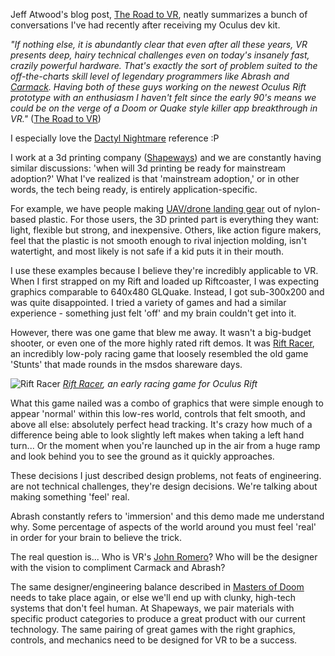 Jeff Atwood's blog post, [The Road to VR](http://www.codinghorror.com/blog/2014/02/the-road-to-vr.html), neatly summarizes a bunch of conversations I've had recently after receiving my Oculus dev kit. 

*"If nothing else, it is abundantly clear that even after all these years, VR presents deep, hairy technical challenges even on today's insanely fast, crazily powerful hardware. That's exactly the sort of problem suited to the off-the-charts skill level of legendary programmers like Abrash and [Carmack](http://en.wikipedia.org/wiki/John_D._Carmack). Having both of these guys working on the newest Oculus Rift prototype with an enthusiasm I haven't felt since the early 90's means we could be on the verge of a Doom or Quake style killer app breakthrough in VR."* ([The Road to VR](http://www.codinghorror.com/blog/2014/02/the-road-to-vr.html))

I especially love the [Dactyl Nightmare](http://vr.wikinet.org/wiki/Dactyl_Nightmare) reference :P

I work at a 3d printing company ([Shapeways](http://www.shapeways.com)) and we are constantly having similar discussions: 'when will 3d printing be ready for mainstream adoption?' What I've realized is that 'mainstream adoption,' or in other words, the tech being ready, is entirely application-specific.

For example, we have people making [UAV/drone landing gear](https://www.shapeways.com/model/1075118/simensays-foldable-landing-gear-for-dji-phantom.html?li=productGroup&materialId=62) out of nylon-based plastic. For those users, the 3D printed part is everything they want: light, flexible but strong, and inexpensive. Others, like action figure makers, feel that the plastic is not smooth enough to rival injection molding, isn't watertight, and most likely is not safe if a kid puts it in their mouth.

I use these examples because I believe they're incredibly applicable to VR. When I first strapped on my Rift and loaded up Riftcoaster, I was expecting graphics comparable to 640x480 GLQuake. Instead, I got sub-300x200 and was quite disappointed. I tried a variety of games and had a similar experience - something just felt 'off' and my brain couldn't get into it.

However, there was one game that blew me away. It wasn't a big-budget shooter, or even one of the more highly rated rift demos. It was [Rift Racer](http://www.decane.net/game/oculus-rift/riftracer/), an incredibly low-poly racing game that loosely resembled the old game 'Stunts' that made rounds in the msdos shareware days.

![Rift Racer](http://cl.ly/image/3D3P0g051S0A/Rift-Racer.png)
*[Rift Racer](http://www.decane.net/game/oculus-rift/riftracer/), an early racing game for Oculus Rift*

What this game nailed was a combo of graphics that were simple enough to appear 'normal' within this low-res world, controls that felt smooth, and above all else: absolutely perfect head tracking. It's crazy how much of a difference being able to look slightly left makes when taking a left hand turn... Or the moment when you're launched up in the air from a huge ramp and look behind you to see the ground as it quickly approaches.

These decisions I just described design problems, not feats of engineering. are not technical challenges, they're design decisions. We're talking about making something 'feel' real.

Abrash constantly refers to 'immersion' and this demo made me understand why. Some percentage of aspects of the world around you must feel 'real' in order for your brain to believe the trick.

The real question is... Who is VR's [John Romero](http://en.wikipedia.org/wiki/John_Romero)? Who will be the designer with the vision to compliment Carmack and Abrash?

The same designer/engineering balance described in [Masters of Doom](http://en.wikipedia.org/wiki/Masters_of_Doom) needs to take place again, or else we'll end up with clunky, high-tech systems that don't feel human. At Shapeways, we pair materials with specific product categories to produce a great product with our current technology. The same pairing of great games with the right graphics, controls, and mechanics need to be designed for VR to be a success.
